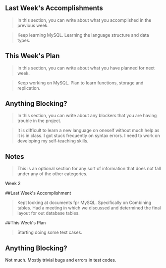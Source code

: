 ## Last Week's Accomplishments

> In this section, you can write about what you accomplished in the previous week.

> Keep learning MySQL. Learning the language structure and data types.

## This Week's Plan

> In this section, you can write about what you have planned for next week.

> Keep working on MySQL. Plan to learn functions, storage and replication.
## Anything Blocking?

> In this section, you can write about any blockers that you are having trouble in the project.

> It is difficult to learn a new language on oneself without much help as it is in class. I got stuck frequently on syntax errors. I need to work on developing my self-teaching skills.

## Notes

> This is an optional section for any sort of information that does not fall under any of the other categories.


Week 2

##Last Week's Accomplishment
>Kept looking at documents fpr MySQL. Specifically on Combining tables.
>Had a meeting in which we discussed and determined the final layout for out database tables.

##This Week's Plan
>Starting doing some test cases.

## Anything Blocking?
Not much. Mostly trivial bugs and errors in test codes.
